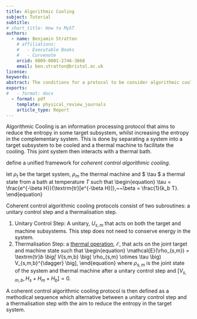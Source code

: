 ```yaml
---
title: Algorithmic Cooling 
subject: Tutorial
subtitle: 
# short_title: How to MyST
authors:
  - name: Benjamin Stratton
    # affiliations:
    #   - Executable Books
    #   - Curvenote
    orcid: 0009-0001-2746-3668
    email: ben.stratton@bristol.ac.uk
license: 
keywords:  
abstract: The conditions for a protocol to be consider algorithmic cooling  
exports:
#   - format: docx
  - format: pdf
    template: physical_review_journals
    article_type: Report
---
```


Algorithmic Cooling is an information processing protocol that aims to reduce the entropy in some target subsystem, whilst increasing the entropy in the complementary system. This is done by separating a system into a target subsystem to be cooled and a thermal machine to facilitate the cooling. This joint system then interacts with a thermal bath.

[](https://doi.org/10.48550/arXiv.2402.11832) define a unified framework for *coherent control algorithmic cooling*. 

let $\rho_t$ be the target system, $\rho_m$ the thermal machine and $ \tau $ a thermal state from a bath at temperature $T$ such that 
\begin{equation}
\tau = \frac{e^{-\beta H}}{\textrm{tr}[e^{-\beta H}]},~~\beta = \frac{1}{k_b T}.
\end{equation}

Coherent control algorithmic cooling protocols consist of two subroutines: a unitary control step and a thermalisation step.   

1. Unitary Control Step: A unitary, $U_{s,m}$ that acts on both the target and machine subsystems. This step does not need to conserve energy in the system. 
2. Thermalisation Step: a [thermal operation](https://doi.org/10.1038/ncomms3059), $\mathcal{E}$, that acts on the joint target and machine state such that 
\begin{equation}
\mathcal{E}(\rho_{s,m}) = \textrm{tr}_b \big[ V_{s,m,b} \big( \rho_{s,m} \otimes \tau \big) V_{s,m,b}^{\dagger} \big],
\end{equation} 
where $\rho_{s,m}$ is the joint state of the system and thermal machine after a unitary control step and $[V_{s,m,b}, H_{s} + H_m + H_b]=0$. 

A coherent control algorithmic cooling protocol is then defined as a methodical sequence which alternative between a unitary control step and a thermalisation step with the aim to reduce the entropy in the target system. 



